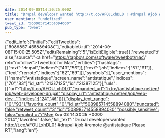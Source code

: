 ```yaml
---
date: 2014-09-08T14:30:25.000Z
title: "Drupal developer wanted http://t.co/AFOULxhDL0 ! #drupal #job #remote <a href='http://twitter.com/antistatique'>@antistatique</a> Please RT″"
user_mentions: "undefined"
tweet_id: "508985714558894080"
pub_type: "tweet"
---
```

{"edit_info":{"initial":{"editTweetIds":["508985714558894080"],"editableUntil":"2014-09-08T15:00:25.505Z","editsRemaining":"5","isEditEligible":true}},"retweeted":false,"source":"<a href=\"https://tapbots.com/software/tweetbot/mac\" rel=\"nofollow\">Tweetbot for Mac</a>","entities":{"hashtags":[{"text":"drupal","indices":["49","56"]},{"text":"job","indices":["57","61"]},{"text":"remote","indices":["62","69"]}],"symbols":[],"user_mentions":[{"name":"Antistatique","screen_name":"antistatique","indices":["70","83"],"id_str":"21387125","id":"21387125"}],"urls":[{"url":"http://t.co/AFOULxhDL0","expanded_url":"http://antistatique.net/en/job/web-developer-drupal","display_url":"antistatique.net/en/job/web-dev…","indices":["24","46"]}]},"display_text_range":["0","93"],"favorite_count":"0","id_str":"508985714558894080","truncated":false,"retweet_count":"3","id":"508985714558894080","possibly_sensitive":false,"created_at":"Mon Sep 08 14:30:25 +0000 2014","favorited":false,"full_text":"Drupal developer wanted http://t.co/AFOULxhDL0 ! #drupal #job #remote @antistatique Please RT","lang":"en"}
